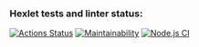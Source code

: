 ### Hexlet tests and linter status:

[![Actions Status](https://github.com/Xaz16/backend-project-lvl1/workflows/hexlet-check/badge.svg)](https://github.com/Xaz16/backend-project-lvl1/actions)
[![Maintainability](https://api.codeclimate.com/v1/badges/84912e63e04f016fb5ef/maintainability)](https://codeclimate.com/github/Xaz16/backend-project-lvl1/maintainability)
[![Node.js CI](https://github.com/Xaz16/backend-project-lvl1/actions/workflows/brain-games.yml/badge.svg?branch=main)](https://github.com/Xaz16/backend-project-lvl1/actions/workflows/brain-games.yml)
